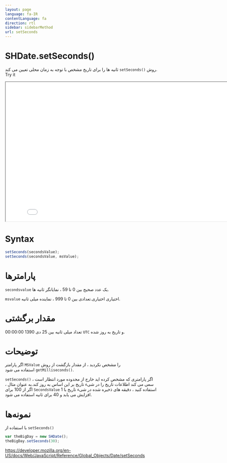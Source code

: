 ```yaml
---
layout: page
language: fa-IR
contentLanguage: fa
direction: rtl
sidebar: sidebarMethod
url: setSeconds
---
```


# SHDate.setSeconds()

روش <code dir = "ltr">setSeconds()</code> ثانیه ها را برای تاریخ مشخص با توجه به زمان محلی تعیین می کند.
Try it

<iframe style="width: 830px; height: 460px;" src="/SHDateTime-js/examples/live.html?function=setSeconds" title="MDN Web Docs Interactive Example" loading="lazy"></iframe>
<br/>

# Syntax

```js
setSeconds(secondsValue);
setSeconds(secondsValue, msValue);
```

# پارامترها

<code dir = "ltr">secondsvalue</code>
یک عدد صحیح بین 0 تا 59 ، نمایانگر ثانیه ها.

<code dir = "ltr">msvalue</code> اختیاری
اختیاری.تعدادی بین 0 تا 999 ، نماینده میلی ثانیه.

# مقدار برگشتی

تعداد میلی ثانیه بین 25 دی 1390 00:00:00 `UTC` و تاریخ به روز شده.

# توضیحات

اگر پارامتر `MSValue` را مشخص نکردید ، از مقدار بازگشت از روش <code dir = "ltr">getMilliseconds()</code> استفاده می شود.

اگر پارامتری که مشخص کرده اید خارج از محدوده مورد انتظار است ، <Code dir = "ltr">setSeconds()</code> سعی می کند اطلاعات تاریخ را در شیء تاریخ بر این اساس به روز کند.به عنوان مثال ، اگر از 100 برای `SecondsValue` استفاده کنید ، دقیقه های ذخیره شده در شیء تاریخ با 1 افزایش می یابد و 40 برای ثانیه استفاده می شود.

# نمونه‌ها

با استفاده از <code dir="ltr">setSeconds()</code>

```js
var theBigDay = new SHDate();
theBigDay.setSeconds(30);
```

https://developer.mozilla.org/en-US/docs/Web/JavaScript/Reference/Global_Objects/Date/setSeconds
